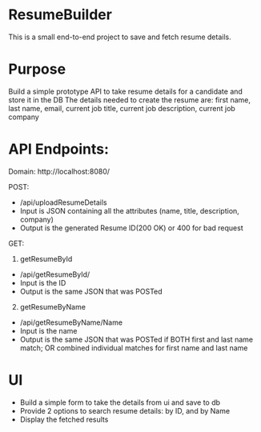 # ResumeBuilder
This is a small end-to-end project to save and fetch resume details.

# Purpose
Build a simple prototype API to take resume details for a candidate and store it in the DB
The details needed to create the resume are: first name, last name, email, current job title, current job description,
current job company

# API Endpoints:
Domain: http://localhost:8080/

POST:
    
- /api/uploadResumeDetails
- Input is JSON containing all the attributes (name, title, description, company)
- Output is the generated Resume ID(200 OK) or 400 for bad request

GET:
1. getResumeById 
- /api/getResumeById/<ID>
- Input is the ID
- Output is the same JSON that was POSTed


2. getResumeByName
- /api/getResumeByName/Name
- Input is the name
- Output is the same JSON that was POSTed if BOTH first and last name match; OR combined individual matches for
  first name and last name

# UI

- Build a simple form to take the details from ui and save to db
- Provide 2 options to search resume details: by ID, and by Name
- Display the fetched results
